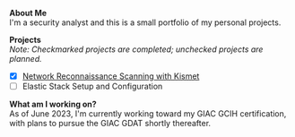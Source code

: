 **About Me**  
I'm a security analyst and this is a small portfolio of my personal projects.

**Projects**  
*Note: Checkmarked projects are completed; unchecked projects are planned.*

- [x] [Network Reconnaissance Scanning with Kismet](https://github.com/SeanPatrickLehey/Network-Reconnaissance-Scanning-with-Kismet)
- [ ] Elastic Stack Setup and Configuration

**What am I working on?**   
As of June 2023, I'm currently working toward my GIAC GCIH certification, with plans to pursue the GIAC GDAT shortly thereafter.

